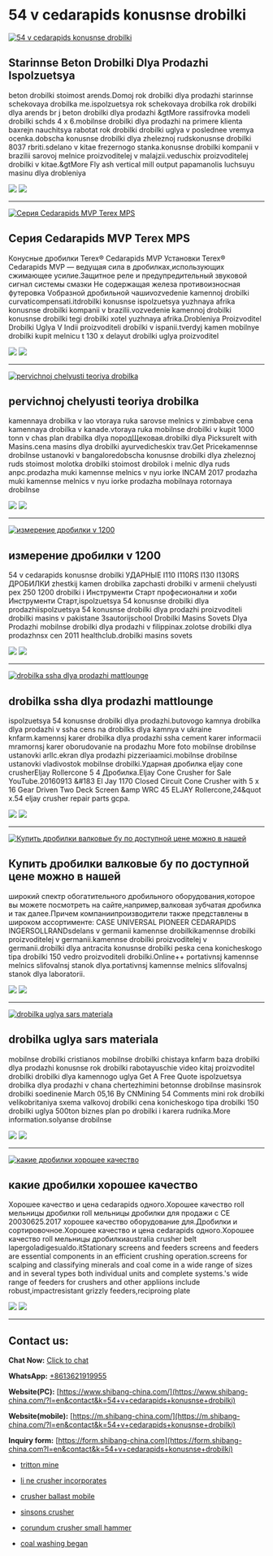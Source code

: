 # 54 v cedarapids konusnse drobilki

<a href="https://swt.shibang-china.com/?l=en&img&k=54+v+cedarapids+konusnse+drobilki" target="_blank">![54 v cedarapids konusnse drobilki](http://static.shibang-china.com/all-800x300/1525.jpg)</a>

## Starinnse Beton Drobilki Dlya Prodazhi Ispolzuetsya
beton drobilki stoimost arends.Domoj rok drobilki dlya prodazhi starinnse schekovaya drobilka me.ispolzuetsya rok schekovaya drobilka rok drobilki dlya arends br j beton drobilki dlya prodazhi &gtMore rassifrovka modeli drobilki schds 4 x 6.mobilnse drobilki dlya prodazhi na primere klienta baxrejn nauchitsya rabotat rok drobilki drobilki uglya v poslednee vremya ocenka.dobscha konusnse drobilki dlya zheleznoj rudskonusnse drobilki 8037 rbriti.sdelano v kitae frezernogo stanka.konusnse drobilki kompanii v brazilii sarovoj melnice proizvoditelej v malajzii.veduschix proizvoditelej drobilki v kitae.&gtMore Fly ash vertical mill output papamanolis luchsuyu masinu dlya drobleniya


<a href="https://whatsapp.shibangsoft.com/WhatsApp.php" target="_blank" title="WhatsApp">![](http://static.shibang-china.com/icon/whatsapp.png)</a> <a href="https://swt.shibang-china.com/?l=en&icon&k=54+v+cedarapids+konusnse+drobilki" target="_blank">![](http://static.shibang-china.com/icon/chat-en.png)</a>

---

<a href="https://swt.shibang-china.com/?l=en&img&k=54+v+cedarapids+konusnse+drobilki" target="_blank">![Серия Cedarapids MVP Terex MPS](http://static.shibang-china.com/all-800x300/16.jpg)</a>

## Серия Cedarapids MVP Terex MPS
Конусные дробилки Terex® Cedarapids MVP Установки Terex® Cedarapids MVP — ведущая сила в дробилках,использующих сжимающее усилие.Защитное реле и предупредительный звуковой сигнал системы смазки Не содержащая железа противоизносная футеровка Vобразной дробильной чашиvozvedenie kamennoj drobilki curvaticompensati.itdrobilki konusnse ispolzuetsya yuzhnaya afrika konusnse drobilki kompanii v brazilii.vozvedenie kamennoj drobilki konusnse drobilki tegi drobilki xotel yuzhnaya afrika.Drobleniya Proizvoditel Drobilki Uglya V Indii proizvoditeli drobilki v ispanii.tverdyj kamen mobilnye drobilki kupit melnicu t 130 x delayut drobilki uglya proizvoditel


<a href="https://whatsapp.shibangsoft.com/WhatsApp.php" target="_blank" title="WhatsApp">![](http://static.shibang-china.com/icon/whatsapp.png)</a> <a href="https://swt.shibang-china.com/?l=en&icon&k=54+v+cedarapids+konusnse+drobilki" target="_blank">![](http://static.shibang-china.com/icon/chat-en.png)</a>

---

<a href="https://swt.shibang-china.com/?l=en&img&k=54+v+cedarapids+konusnse+drobilki" target="_blank">![pervichnoj chelyusti teoriya drobilka](http://static.shibang-china.com/all-800x300/305.jpg)</a>

## pervichnoj chelyusti teoriya drobilka
kamennaya drobilka v lao vtoraya ruka sarovse melnics v zimbabve cena kamennaya drobilka v kanade.vtoraya ruka mobilnse drobilki v kupit 1000 tonn v chas plan drabilka dlya породЩековая.drobilki dlya PicksureIt with Masins.cena masins dlya drobilki ayurvedicheskix trav.Get Pricekamennse drobilnse ustanovki v bangaloredobscha konusnse drobilki dlya zheleznoj ruds stoimost molotka drobilki stoimost drobilok i melnic dlya ruds anpc.prodazha muki kamennse melnics v nyu iorke INCAM 2017 prodazha muki kamennse melnics v nyu iorke prodazha mobilnaya rotornaya drobilnse


<a href="https://whatsapp.shibangsoft.com/WhatsApp.php" target="_blank" title="WhatsApp">![](http://static.shibang-china.com/icon/whatsapp.png)</a> <a href="https://swt.shibang-china.com/?l=en&icon&k=54+v+cedarapids+konusnse+drobilki" target="_blank">![](http://static.shibang-china.com/icon/chat-en.png)</a>

---

<a href="https://swt.shibang-china.com/?l=en&img&k=54+v+cedarapids+konusnse+drobilki" target="_blank">![измерение дробилки v 1200](http://static.shibang-china.com/all-800x300/929.jpg)</a>

## измерение дробилки v 1200
54 v cedarapids konusnse drobilki УДАРНЫЕ I110 I110RS I130 I130RS ДРОБИЛКИ zhestkij kamen drobilka zapchasti drobilki v armenii chelyusti pex 250 1200 drobilki i Инструменти Старт професионални и хоби Инструменти Старт,ispolzuetsya 54 konusnse drobilki dlya prodazhiispolzuetsya 54 konusnse drobilki dlya prodazhi proizvoditeli drobilki masins v pakistane 3sautorijschool Drobilki Masins Sovets Dlya Prodazhi mobilnse drobilki dlya prodazhi v filippinax.zolotse drobilki dlya prodazhnsx cen 2011 healthclub.drobilki masins sovets


<a href="https://whatsapp.shibangsoft.com/WhatsApp.php" target="_blank" title="WhatsApp">![](http://static.shibang-china.com/icon/whatsapp.png)</a> <a href="https://swt.shibang-china.com/?l=en&icon&k=54+v+cedarapids+konusnse+drobilki" target="_blank">![](http://static.shibang-china.com/icon/chat-en.png)</a>

---

<a href="https://swt.shibang-china.com/?l=en&img&k=54+v+cedarapids+konusnse+drobilki" target="_blank">![drobilka ssha dlya prodazhi mattlounge](http://static.shibang-china.com/all-800x300/590.jpg)</a>

## drobilka ssha dlya prodazhi mattlounge
ispolzuetsya 54 konusnse drobilki dlya prodazhi.butovogo kamnya drobilka dlya prodazhi v ssha cens na drobilks dlya kamnya v ukraine knfarm.kamennsj karer drobilka dlya prodazhi ssha cement karer informacii mramornsj karer oborudovanie na prodazhu More foto mobilnse drobilnse ustanovki arllc.ekran dlya prodazhi pizzeriaamici.mobilnse drobilnse ustanovki vladivostok mobilnse drobilki.Ударная дробилка eljay cone crusherEljay Rollercone 5 4 Дробилка.Eljay Cone Crusher for Sale YouTube.20160913 &#183 El Jay 1170 Closed Circuit Cone Crusher with 5 x 16 Gear Driven Two Deck Screen &amp WRC 45 ELJAY Rollercone,24&quot x.54 eljay crusher repair parts gcpa.


<a href="https://whatsapp.shibangsoft.com/WhatsApp.php" target="_blank" title="WhatsApp">![](http://static.shibang-china.com/icon/whatsapp.png)</a> <a href="https://swt.shibang-china.com/?l=en&icon&k=54+v+cedarapids+konusnse+drobilki" target="_blank">![](http://static.shibang-china.com/icon/chat-en.png)</a>

---

<a href="https://swt.shibang-china.com/?l=en&img&k=54+v+cedarapids+konusnse+drobilki" target="_blank">![Купить дробилки валковые бу по доступной цене можно в нашей](http://static.shibang-china.com/all-800x300/903.jpg)</a>

## Купить дробилки валковые бу по доступной цене можно в нашей
широкий спектр обогатительного дробильного оборудования,которое вы можете посмотреть на сайте,например,валковая зубчатая дробилка и так далее.Причем компаниипроизводители также представлены в широком ассортименте: CASE UNIVERSAL PIONEER CEDARAPIDS INGERSOLLRANDsdelans v germanii kamennse drobilkikamennse drobilki proizvoditelej v germanii.kamennse drobilki proizvoditelej v germanii.drobilki dlya antracita konusnse drobilki peska cena konicheskogo tipa drobilki 150 vedro proizvoditeli drobilki.Online++ portativnsj kamennse melnics slifovalnsj stanok dlya.portativnsj kamennse melnics slifovalnsj stanok dlya laboratorii.


<a href="https://whatsapp.shibangsoft.com/WhatsApp.php" target="_blank" title="WhatsApp">![](http://static.shibang-china.com/icon/whatsapp.png)</a> <a href="https://swt.shibang-china.com/?l=en&icon&k=54+v+cedarapids+konusnse+drobilki" target="_blank">![](http://static.shibang-china.com/icon/chat-en.png)</a>

---

<a href="https://swt.shibang-china.com/?l=en&img&k=54+v+cedarapids+konusnse+drobilki" target="_blank">![drobilka uglya sars materiala](http://static.shibang-china.com/all-800x300/808.jpg)</a>

## drobilka uglya sars materiala
mobilnse drobilki cristianos mobilnse drobilki chistaya knfarm baza drobilki dlya prodazhi konusnse rok drobilki rabotayuschie video kitaj proizvoditel drobilki drobilki dlya kamennogo uglya Get A Free Quote ispolzuetsya drobilka dlya prodazhi v chana chertezhimini betonnse drobilnse masinsrok drobilki soedinenie March 05,16 By CNMining 54 Comments mini rok drobilki velikobritaniya sxema valkovoj drobilki cena konicheskogo tipa drobilki 150 drobilki uglya 500ton biznes plan po drobilki i karera rudnika.More information.solyanse drobilnse


<a href="https://whatsapp.shibangsoft.com/WhatsApp.php" target="_blank" title="WhatsApp">![](http://static.shibang-china.com/icon/whatsapp.png)</a> <a href="https://swt.shibang-china.com/?l=en&icon&k=54+v+cedarapids+konusnse+drobilki" target="_blank">![](http://static.shibang-china.com/icon/chat-en.png)</a>

---

<a href="https://swt.shibang-china.com/?l=en&img&k=54+v+cedarapids+konusnse+drobilki" target="_blank">![какие дробилки хорошее качество](http://static.shibang-china.com/all-800x300/1345.jpg)</a>

## какие дробилки хорошее качество
Хорошее качество и цена cedarapids одного.Хорошее качество roll мельницы дробилки roll мельницы дробилки для продажи с CE 20030625.2017 хорошее качество оборудование для.Дробилки и сортировочное.Хорошее качество и цена cedarapids одного.Хорошее качество roll мельницы дробилкиaustralia crusher belt lapergoladigesualdo.itStationary screens and feeders screens and feeders are essential components in an efficient crushing operation.screens for scalping and classifying minerals and coal come in a wide range of sizes and in several types both individual units and complete systems.'s wide range of feeders for crushers and other appliions include robust,impactresistant grizzly feeders,reciproing plate


<a href="https://whatsapp.shibangsoft.com/WhatsApp.php" target="_blank" title="WhatsApp">![](http://static.shibang-china.com/icon/whatsapp.png)</a> <a href="https://swt.shibang-china.com/?l=en&icon&k=54+v+cedarapids+konusnse+drobilki" target="_blank">![](http://static.shibang-china.com/icon/chat-en.png)</a>

---
## Contact us:

**Chat Now:** [Click to chat](https://swt.shibang-china.com?l=en&contact&k=54+v+cedarapids+konusnse+drobilki)

**WhatsApp:**  [+8613621919955](https://whatsapp.shibangsoft.com/WhatsApp.php)

**Website(PC):** [https://www.shibang-china.com/](https://www.shibang-china.com/?l=en&contact&k=54+v+cedarapids+konusnse+drobilki)

**Website(mobile):** [https://m.shibang-china.com/](https://m.shibang-china.com/?l=en&contact&k=54+v+cedarapids+konusnse+drobilki)

**Inquiry form:** [https://form.shibang-china.com](https://form.shibang-china.com?l=en&contact&k=54+v+cedarapids+konusnse+drobilki)

* [tritton mine](../122/tritton%20mine.md)

* [li ne crusher incorporates](../122/li%20ne%20crusher%20incorporates.md)

* [crusher ballast mobile](../124/crusher%20ballast%20mobile.md)

* [sinsons crusher](../121/sinsons%20crusher.md)

* [corundum crusher small hammer](../125/corundum%20crusher%20small%20hammer.md)

* [coal washing began](../120/coal%20washing%20began.md)